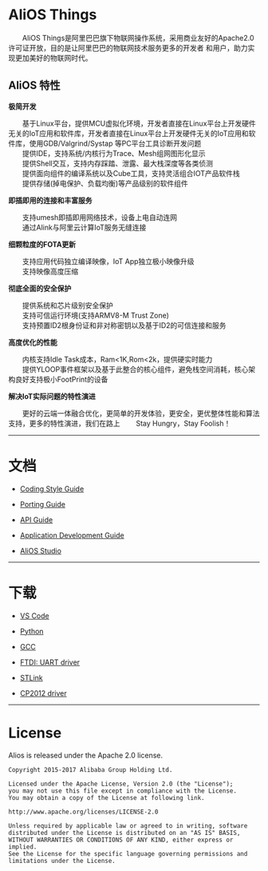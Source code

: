 # AliOS Things  
　　AliOS Things是阿里巴巴旗下物联网操作系统，采用商业友好的Apache2.0许可证开放，目的是让阿里巴巴的物联网技术服务更多的开发者
和用户，助力实现更加美好的物联网时代。
  
## AliOS 特性

**极简开发**  

　　基于Linux平台，提供MCU虚拟化环境，开发者直接在Linux平台上开发硬件无关的IoT应用和软件库，开发者直接在Linux平台上开发硬件无关的IoT应用和软件库，使用GDB/Valgrind/Systap 等PC平台工具诊断开发问题  
　　提供IDE，支持系统/内核行为Trace、Mesh组网图形化显示  
　　提供Shell交互，支持内存踩踏、泄露、最大栈深度等各类侦测  
　　提供面向组件的编译系统以及Cube工具，支持灵活组合IOT产品软件栈  
　　提供存储(掉电保护、负载均衡)等产品级别的软件组件
  
**即插即用的连接和丰富服务**  

　　支持umesh即插即用网络技术，设备上电自动连网  
　　通过Alink与阿里云计算IoT服务无缝连接

**细颗粒度的FOTA更新**  

　　支持应用代码独立编译映像，IoT App独立极小映像升级  
　　支持映像高度压缩

**彻底全面的安全保护**
  
　　提供系统和芯片级别安全保护  
　　支持可信运行环境(支持ARMV8-M Trust Zone)  
　　支持预置ID2根身份证和非对称密钥以及基于ID2的可信连接和服务

**高度优化的性能**
  
　　内核支持Idle Task成本，Ram<1K,Rom<2k，提供硬实时能力  
　　提供YLOOP事件框架以及基于此整合的核心组件，避免栈空间消耗，核心架构良好支持极小FootPrint的设备

**解决IoT实际问题的特性演进**
  
　　更好的云端一体融合优化，更简单的开发体验，更安全，更优整体性能和算法支持，更多的特性演进，我们在路上
　　Stay Hungry，Stay Foolish！

-----

# 文档

  * [Coding Style Guide](https://github.com/alibaba/AliOS-Things/wiki/AliOS-Things-Coding-Style-Guide)

  * [Porting Guide](https://github.com/alibaba/AliOS-Things/wiki/AliOS-Things-Porting-Guide)

  * [API Guide](https://github.com/alibaba/AliOS-Things/wiki/AliOS-Things-API-Guide)

  * [Application Development Guide](https://github.com/alibaba/AliOS-Things/wiki/AliOS-Things-APP-DEV-Guide)

  * [AliOS Studio](https://github.com/alibaba/AliOS-Things/wiki/AliOS-Things-Studio)

------

# 下载

  * [VS Code](https://code.visualstudio.com)

  * [Python](https://www.python.org/downloads/)

  * [GCC](https://launchpad.net/gcc-arm-embedded/+download)

  * [FTDI: UART driver](http://www.ftdichip.com/Drivers/D2XX.htm)

  * [STLink](http://www.st.com/content/st_com/en/products/development-tools/hardware-development-tools/development-tool-hardware-for-mcus/debug-hardware-for-mcus/debug-hardware-for-stm32-mcus/st-link-v2.html)

  * [CP2012 driver](https://www.silabs.com/products/development-tools/software/usb-to-uart-bridge-vcp-drivers)

------

# License

  Alios is released under the Apache 2.0 license.

    Copyright 2015-2017 Alibaba Group Holding Ltd.

    Licensed under the Apache License, Version 2.0 (the "License");
    you may not use this file except in compliance with the License.
    You may obtain a copy of the License at following link.

    http://www.apache.org/licenses/LICENSE-2.0

    Unless required by applicable law or agreed to in writing, software
    distributed under the License is distributed on an "AS IS" BASIS,
    WITHOUT WARRANTIES OR CONDITIONS OF ANY KIND, either express or implied.
    See the License for the specific language governing permissions and
    limitations under the License.

